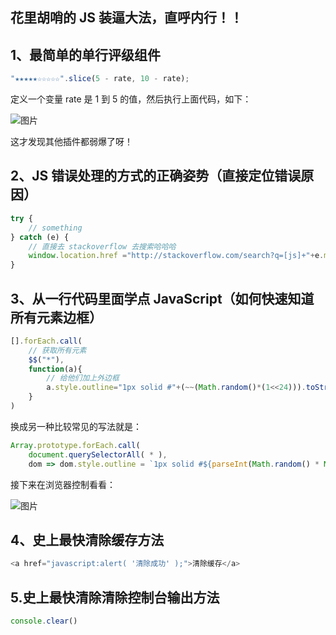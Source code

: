 ## 花里胡哨的 JS 装逼大法，直呼内行！！
## 1、最简单的单行评级组件  

```js
"★★★★★☆☆☆☆☆".slice(5 - rate, 10 - rate);
```

定义一个变量 rate 是 1 到 5 的值，然后执行上面代码，如下：

![图片](https://cdn.jsdelivr.net/gh/Vixcity/FigureBed/img/202109181400180.webp)

这才发现其他插件都弱爆了呀！

## 2、JS 错误处理的方式的正确姿势（直接定位错误原因）

```js
try {
	// something
} catch (e) {
	// 直接去 stackoverflow 去搜索哈哈哈
	window.location.href ="http://stackoverflow.com/search?q=[js]+"+e.message;
}
```

  

## 3、从一行代码里面学点 JavaScript（如何快速知道所有元素边框）

```js
[].forEach.call(
	// 获取所有元素
	$$("*"),
	function(a){
		// 给他们加上外边框
		a.style.outline="1px solid #"+(~~(Math.random()*(1<<24))).toString(16)
	}
)
```

换成另一种比较常见的写法就是：

```js
Array.prototype.forEach.call(
	document.querySelectorAll( * ), 
	dom => dom.style.outline = `1px solid #${parseInt(Math.random() * Math.pow(2,24)).toString(16)}`)
```

接下来在浏览器控制看看：

![图片](https://cdn.jsdelivr.net/gh/Vixcity/FigureBed/img/202109181406919.webp)

## 4、史上最快清除缓存方法  

```js
<a href="javascript:alert( '清除成功' );">清除缓存</a>
```

## 5.史上最快清除清除控制台输出方法

```js
console.clear()
```